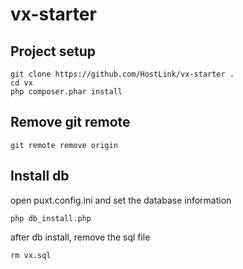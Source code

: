 # vx-starter

## Project setup
```
git clone https://github.com/HostLink/vx-starter .
cd vx
php composer.phar install
```

## Remove git remote
```
git remote remove origin
```

## Install db
open puxt.config.ini and set the database information

```
php db_install.php
```

after db install, remove the sql file
```
rm vx.sql
```